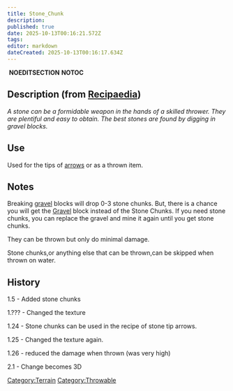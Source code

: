 ```yaml
---
title: Stone_Chunk
description: 
published: true
date: 2025-10-13T00:16:21.572Z
tags: 
editor: markdown
dateCreated: 2025-10-13T00:16:17.634Z
---
```


 __NOEDITSECTION__ __NOTOC__

## Description (from [Recipaedia](.. "wikilink"))

*A stone can be a formidable weapon in the hands of a skilled thrower.
They are plentiful and easy to obtain. The best stones are found by
digging in gravel blocks.*

## Use

Used for the tips of [arrows](Stone_Tip_Arrow "wikilink") or as a thrown
item.

## Notes

Breaking [gravel](gravel "wikilink") blocks will drop 0-3 stone chunks.
But, there is a chance you will get the [Gravel](Gravel.md "wikilink")
block instead of the Stone Chunks. If you need stone chunks, you can
replace the gravel and mine it again until you get stone chunks.

They can be thrown but only do minimal damage.

Stone chunks,or anything else that can be thrown,can be skipped when
thrown on water.

## History

1.5 - Added stone chunks

1.??? - Changed the texture

1.24 - Stone chunks can be used in the recipe of stone tip arrows.

1.25 - Changed the texture again.

1.26 - reduced the damage when thrown (was very high)

2.1 - Change becomes 3D

[Category:Terrain](Category:Terrain "wikilink")
[Category:Throwable](Category:Throwable "wikilink")